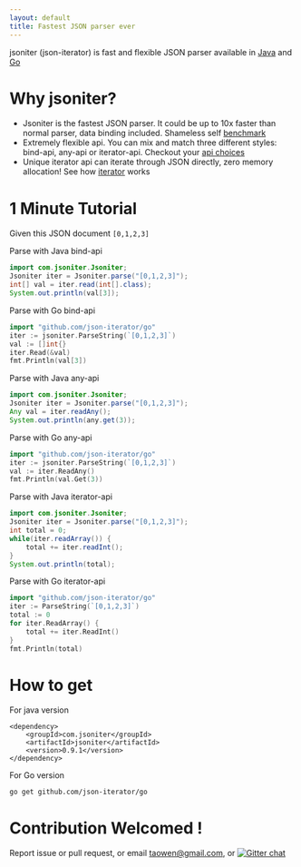 ```yaml
---
layout: default
title: Fastest JSON parser ever
---
```


jsoniter (json-iterator) is fast and flexible JSON parser available in [Java](https://github.com/json-iterator/java) and [Go](https://github.com/json-iterator/go)

# Why jsoniter?

* Jsoniter is the fastest JSON parser. It could be up to 10x faster than normal parser, data binding included. Shameless self [benchmark](/benchmark.html)
* Extremely flexible api. You can mix and match three different styles: bind-api, any-api or iterator-api. Checkout your [api choices](/api.html)
* Unique iterator api can iterate through JSON directly, zero memory allocation! See how [iterator](/api.html#iterator-api) works

# 1 Minute Tutorial

Given this JSON document `[0,1,2,3]`

Parse with Java bind-api

```java
import com.jsoniter.Jsoniter;
Jsoniter iter = Jsoniter.parse("[0,1,2,3]");
int[] val = iter.read(int[].class);
System.out.println(val[3]);
```

Parse with Go bind-api

```go
import "github.com/json-iterator/go"
iter := jsoniter.ParseString(`[0,1,2,3]`)
val := []int{}
iter.Read(&val)
fmt.Println(val[3])
```

Parse with Java any-api

```java
import com.jsoniter.Jsoniter;
Jsoniter iter = Jsoniter.parse("[0,1,2,3]");
Any val = iter.readAny();
System.out.println(any.get(3));
```

Parse with Go any-api

```go
import "github.com/json-iterator/go"
iter := jsoniter.ParseString(`[0,1,2,3]`)
val := iter.ReadAny()
fmt.Println(val.Get(3))
```

Parse with Java iterator-api

```java
import com.jsoniter.Jsoniter;
Jsoniter iter = Jsoniter.parse("[0,1,2,3]");
int total = 0;
while(iter.readArray()) {
    total += iter.readInt();
}
System.out.println(total);
```

Parse with Go iterator-api

```go
import "github.com/json-iterator/go"
iter := ParseString(`[0,1,2,3]`)
total := 0
for iter.ReadArray() {
    total += iter.ReadInt()
}
fmt.Println(total)
```

# How to get

For java version

```
<dependency>
    <groupId>com.jsoniter</groupId>
    <artifactId>jsoniter</artifactId>
    <version>0.9.1</version>
</dependency>
```

For Go version

```
go get github.com/json-iterator/go
```

# Contribution Welcomed !

Report issue or pull request, or email taowen@gmail.com, or [![Gitter chat](https://badges.gitter.im/gitterHQ/gitter.png)](https://gitter.im/json-iterator/Lobby)

